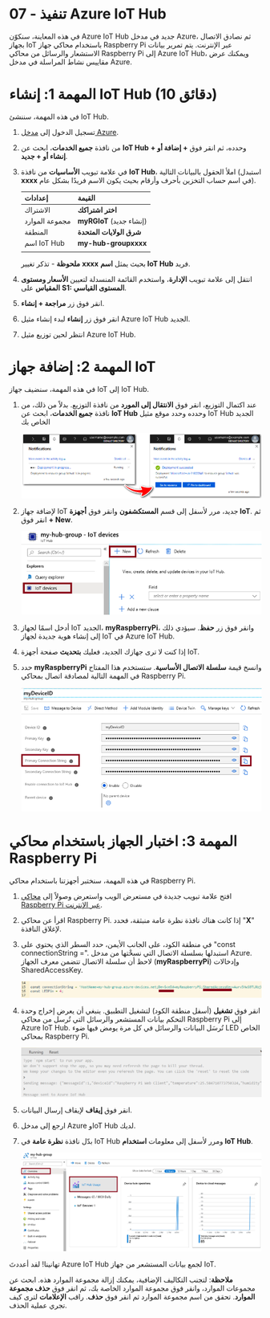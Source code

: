 ﻿---
wts:
   title: '07 - تنفيذ Azure IoT Hub (10 دقائق)'
   module: 'الوحدة 03: وصف الحلول الأساسية وأدوات الإدارة'
---
# 07 - تنفيذ Azure IoT Hub

في هذه المعاينة، سنكوّن Azure IoT Hub جديد في مدخل Azure، ثم نصادق الاتصال بجهاز IoT باستخدام محاكي جهاز Raspberry Pi عبر الإنترنت. يتم تمرير بيانات الاستشعار والرسائل من محاكي Raspberry Pi إلى Azure IoT Hub، ويمكنك عرض مقاييس نشاط المراسلة في مدخل Azure.

# المهمة 1: إنشاء IoT Hub (10 دقائق)

في هذه المهمة، سننشئ IoT Hub. 

1. تسجيل الدخول إلى [مدخل Azure](https://portal.azure.com).

2. من نافذة **جميع الخدمات**، ابحث عن **IoT Hub** وحدده، ثم انقر فوق **+ إضافة أو + إنشاء أو + جديد**.

3. في علامة تبويب **الأساسيات** من نافذة **IoT Hub**، املأ الحقول بالبيانات التالية (استبدل **xxxx** في اسم حساب التخزين بأحرف وأرقام بحيث يكون الاسم فريدًا بشكل عام).

    | إعدادات | القيمة |
    |--|--|
    | الاشتراك | **اختر اشتراكك** |
    | مجموعة الموارد |  **myRGIoT** (إنشاء جديد)|
    | المنطقة | **شرق الولايات المتحدة** |
    | اسم IoT Hub | **my-hub-groupxxxx** |
    | | |

    **ملحوظة** -  تذكر تغيير **xxxx** بحيث يمثل **اسم IoT Hub** فريد.

4. انتقل إلى علامة تبويب **الإدارة**، واستخدم القائمة المنسدلة لتعيين **الأسعار ومستوى المقياس** على **S1: المستوى القياسي**.

5. انقر فوق زر **مراجعة + إنشاء**.

6. انقر فوق زر **إنشاء** لبدء إنشاء مثيل Azure IoT Hub الجديد.

7. انتظر لحين توزيع مثيل Azure IoT Hub. 

# المهمة 2: إضافة جهاز IoT

في هذه المهمة، سنضيف جهاز IoT إلى IoT Hub. 

1. عند اكتمال التوزيع، انقر فوق **الانتقال إلى المورد** من نافذة التوزيع. بدلاً من ذلك، من نافذة **جميع الخدمات**، ابحث عن **IoT Hub** وحدده وحدد موقع مثيل IoT Hub الجديد الخاص بك

	![لقطة شاشة للتوزيع قيد التقدم وتوزيع إعلامات ناجحة في مدخل Azure.](../images/0601.png)

2. لإضافة جهاز IoT جديد، مرر لأسفل إلى قسم **المستكشفون** وانقر فوق **أجهزة IoT**. ثم انقر فوق **+ New**.

	![لقطة شاشة لجزء أجهزة IoT، مميزة في نافذة تنقل IoT Hub، في مدخل Azure. يتم تمييز زر "جديد" لتوضيح كيفية إضافة هوية جديدة لجهاز IoT إلى IoT Hub.](../images/0602.png)

3. أدخل اسمًا لجهاز IoT الجديد، **myRaspberryPi**، وانقر فوق زر **حفظ**. سيؤدي ذلك إلى إنشاء هوية جديدة لجهاز IoT في Azure IoT Hub.

4. إذا كنت لا ترى جهازك الجديد، فعليك **بتحديث** صفحة أجهزة IoT. 

5. حدد **myRaspberryPi** وانسخ قيمة **سلسلة الاتصال الأساسية**. ستستخدم هذا المفتاح في المهمة التالية لمصادقة اتصال بمحاكي Raspberry Pi.

	![لقطة شاشة لصفحة سلسلة الاتصال الأساسية مع تمييز أيقونة النسخ.](../images/0603.png)

# المهمة 3: اختبار الجهاز باستخدام محاكي Raspberry Pi

في هذه المهمة، سنختبر أجهزتنا باستخدام محاكي Raspberry Pi. 

1. افتح علامة تبويب جديدة في مستعرض الويب واستعرض وصولاً إلى [محاكي Raspberry Pi عبر الإنترنت](https://azure-samples.github.io/raspberry-pi-web-simulator/#Getstarted). 

2. اقرأ عن محاكي Raspberry Pi. إذا كانت هناك نافذة نظرة عامة منبثقة، فحدد "**X**" لإغلاق النافذة.

3. في منطقة الكود، على الجانب الأيمن، حدد السطر الذي يحتوي على "const connectionString =". استبدلها بسلسلة الاتصال التي نسخْتها من مدخل Azure. لاحظ أن سلسلة الاتصال تتضمن معرف الجهاز (**myRaspberryPi**) وإدخالات SharedAccessKey.

	![لقطة شاشة لمنطقة الكود في محاكي Raspberry Pi.](../images/0604.png)

4. انقر فوق **تشغيل** (أسفل منطقة الكود) لتشغيل التطبيق. ينبغي أن يعرض إخراج وحدة التحكم بيانات المستشعر والرسائل التي تُرسل من محاكي Raspberry Pi إلى Azure IoT Hub. تُرسَل البيانات والرسائل في كل مرة يومض فيها ضوء LED الخاص بمحاكي Raspberry Pi. 

	![لقطة شاشة لوحدة تحكم محاكي Raspberry Pi.  يعرض إخراج وحدة التحكم بيانات المستشعر والرسائل المرسلة من محاكي Raspberry Pi إلى Azure IoT Hub.](../images/0605.png)

5. انقر فوق **إيقاف** لإيقاف إرسال البيانات.

6. ارجع إلى مدخل Azure وIoT Hub لديك.

7. بدّل نافذة **نظرة عامة** في IoT Hub ومرر لأسفل إلى معلومات **استخدام IoT Hub**.

	![لقطة شاشة للمقاييس في منطقة استخدام IoT Hub في مدخل Azure.](../images/0606.png)


تهانينا! لقد أعددتَ Azure IoT Hub لجمع بيانات المستشعر من جهاز IoT.

**ملاحظة**: لتجنب التكاليف الإضافية، يمكنك إزالة مجموعة الموارد هذه. ابحث عن مجموعات الموارد، وانقر فوق مجموعة الموارد الخاصة بك، ثم انقر فوق **حذف مجموعة الموارد**. تحقق من اسم مجموعة الموارد ثم انقر فوق **حذف**. راقب **الإعلامات** لترى كيف تجري عملية الحذف.

